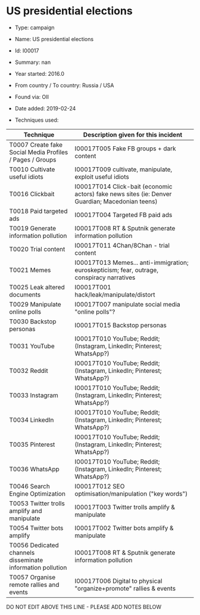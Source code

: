 # US presidential elections

* Type: campaign

* Name: US presidential elections

* Id: I00017

* Summary: nan

* Year started: 2016.0

* From country / To country: Russia / USA

* Found via: OII

* Date added: 2019-02-24

* Techniques used: 

| Technique | Description given for this incident |
| --------- | ------------------------- |
| T0007 Create fake Social Media Profiles / Pages / Groups | I00017T005 Fake FB groups + dark content |
| T0010 Cultivate useful idiots | I00017T009 cultivate, manipulate, exploit useful idiots |
| T0016 Clickbait | I00017T014 Click-bait (economic actors) fake news sites (ie: Denver Guardian; Macedonian teens) |
| T0018 Paid targeted ads | I00017T004 Targeted FB paid ads |
| T0019 Generate information pollution | I00017T008 RT & Sputnik generate information pollution |
| T0020 Trial content | I00017T011 4Chan/8Chan - trial content |
| T0021 Memes | I00017T013 Memes... anti-immigration; euroskepticism; fear, outrage, conspiracy narratives |
| T0025 Leak altered documents | I00017T001 hack/leak/manipulate/distort |
| T0029 Manipulate online polls | I00017T007 manipulate social media "online polls"?  |
| T0030 Backstop personas | I00017T015 Backstop personas |
| T0031 YouTube | I00017T010 YouTube; Reddit; (Instagram, LinkedIn; Pinterest; WhatsApp?) |
| T0032 Reddit | I00017T010 YouTube; Reddit; (Instagram, LinkedIn; Pinterest; WhatsApp?) |
| T0033 Instagram | I00017T010 YouTube; Reddit; (Instagram, LinkedIn; Pinterest; WhatsApp?) |
| T0034 LinkedIn | I00017T010 YouTube; Reddit; (Instagram, LinkedIn; Pinterest; WhatsApp?) |
| T0035 Pinterest | I00017T010 YouTube; Reddit; (Instagram, LinkedIn; Pinterest; WhatsApp?) |
| T0036 WhatsApp | I00017T010 YouTube; Reddit; (Instagram, LinkedIn; Pinterest; WhatsApp?) |
| T0046 Search Engine Optimization | I00017T012 SEO optimisation/manipulation ("key words") |
| T0053 Twitter trolls amplify and manipulate | I00017T003 Twitter trolls amplify & manipulate |
| T0054 Twitter bots amplify | I00017T002 Twitter bots amplify & manipulate |
| T0056 Dedicated channels disseminate information pollution | I00017T008 RT & Sputnik generate information pollution |
| T0057 Organise remote rallies and events | I00017T006 Digital to physical "organize+promote" rallies & events |


DO NOT EDIT ABOVE THIS LINE - PLEASE ADD NOTES BELOW